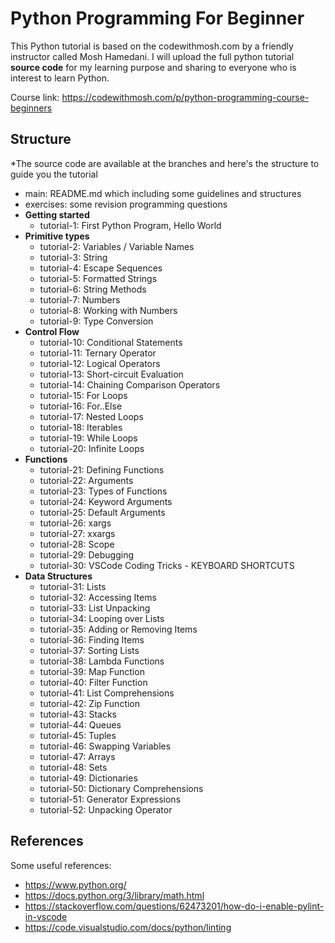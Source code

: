 # Python Programming For Beginner

This Python tutorial is based on the codewithmosh.com by a friendly instructor called Mosh Hamedani. I will upload the full python tutorial <b>source code</b> for my learning purpose 
and sharing to everyone who is interest to learn Python.

Course link: https://codewithmosh.com/p/python-programming-course-beginners

## Structure

*The source code are available at the branches and here's the structure to guide you the tutorial
- main: README.md which including some guidelines and structures
- exercises: some revision programming questions
- <b>Getting started</b>
  - tutorial-1: First Python Program, Hello World
- <b>Primitive types</b>
  - tutorial-2: Variables / Variable Names
  - tutorial-3: String
  - tutorial-4: Escape Sequences
  - tutorial-5: Formatted Strings
  - tutorial-6: String Methods
  - tutorial-7: Numbers
  - tutorial-8: Working with Numbers
  - tutorial-9: Type Conversion
- <b>Control Flow</b>
  - tutorial-10: Conditional Statements
  - tutorial-11: Ternary Operator
  - tutorial-12: Logical Operators
  - tutorial-13: Short-circuit Evaluation
  - tutorial-14: Chaining Comparison Operators
  - tutorial-15: For Loops
  - tutorial-16: For..Else
  - tutorial-17: Nested Loops
  - tutorial-18: Iterables
  - tutorial-19: While Loops
  - tutorial-20: Infinite Loops 
- <b>Functions</b>
  - tutorial-21: Defining Functions
  - tutorial-22: Arguments
  - tutorial-23: Types of Functions
  - tutorial-24: Keyword Arguments
  - tutorial-25: Default Arguments
  - tutorial-26: xargs
  - tutorial-27: xxargs
  - tutorial-28: Scope
  - tutorial-29: Debugging
  - tutorial-30: VSCode Coding Tricks - KEYBOARD SHORTCUTS
- <b>Data Structures</b>
  - tutorial-31: Lists
  - tutorial-32: Accessing Items
  - tutorial-33: List Unpacking
  - tutorial-34: Looping over Lists
  - tutorial-35: Adding or Removing Items
  - tutorial-36: Finding Items
  - tutorial-37: Sorting Lists
  - tutorial-38: Lambda Functions
  - tutorial-39: Map Function
  - tutorial-40: Filter Function
  - tutorial-41: List Comprehensions
  - tutorial-42: Zip Function
  - tutorial-43: Stacks
  - tutorial-44: Queues
  - tutorial-45: Tuples
  - tutorial-46: Swapping Variables
  - tutorial-47: Arrays
  - tutorial-48: Sets
  - tutorial-49: Dictionaries
  - tutorial-50: Dictionary Comprehensions
  - tutorial-51: Generator Expressions
  - tutorial-52: Unpacking Operator


## References

Some useful references:
- https://www.python.org/
- https://docs.python.org/3/library/math.html
- https://stackoverflow.com/questions/62473201/how-do-i-enable-pylint-in-vscode
- https://code.visualstudio.com/docs/python/linting
